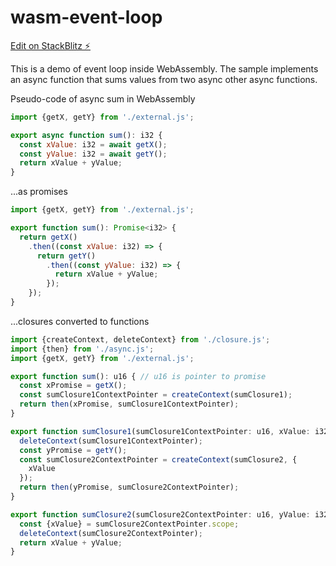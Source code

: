 # wasm-event-loop

[Edit on StackBlitz ⚡️](https://stackblitz.com/edit/wasm-event-loop)

This is a demo of event loop inside WebAssembly. The sample implements an async function that sums values from two async other async functions.

Pseudo-code of async sum in WebAssembly
```js
import {getX, getY} from './external.js';

export async function sum(): i32 {
  const xValue: i32 = await getX();
  const yValue: i32 = await getY();
  return xValue + yValue;
}
```

...as promises
```js
import {getX, getY} from './external.js';

export function sum(): Promise<i32> {
  return getX()
    .then((const xValue: i32) => {
      return getY()
        .then((const yValue: i32) => {
          return xValue + yValue;
        });
    });
}
```

...closures converted to functions
```js
import {createContext, deleteContext} from './closure.js';
import {then} from './async.js';
import {getX, getY} from './external.js';

export function sum(): u16 { // u16 is pointer to promise
  const xPromise = getX();
  const sumClosure1ContextPointer = createContext(sumClosure1);
  return then(xPromise, sumClosure1ContextPointer);
}

export function sumClosure1(sumClosure1ContextPointer: u16, xValue: i32): u16 {
  deleteContext(sumClosure1ContextPointer);
  const yPromise = getY();
  const sumClosure2ContextPointer = createContext(sumClosure2, {
    xValue
  });
  return then(yPromise, sumClosure2ContextPointer);
}

export function sumClosure2(sumClosure2ContextPointer: u16, yValue: i32): i32 {
  const {xValue} = sumClosure2ContextPointer.scope;
  deleteContext(sumClosure2ContextPointer);
  return xValue + yValue;
}
```
